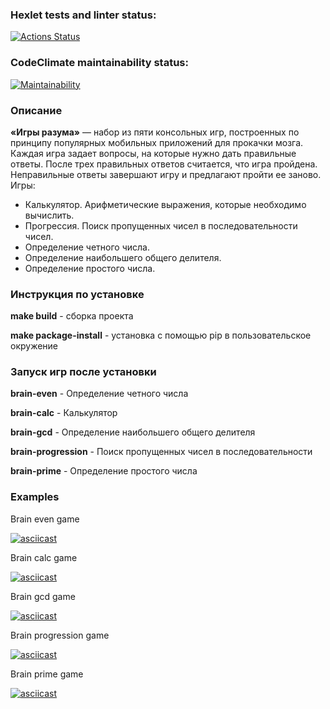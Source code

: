 ### Hexlet tests and linter status:
[![Actions Status](https://github.com/Fiklik/python-project-49/workflows/hexlet-check/badge.svg)](https://github.com/Fiklik/python-project-49/actions)

### CodeClimate maintainability status:
[![Maintainability](https://api.codeclimate.com/v1/badges/6c416cf85633700b8585/maintainability)](https://codeclimate.com/github/Fiklik/python-project-49/maintainability)

### Описание 
**«Игры разума»** — набор из пяти консольных игр, построенных по принципу популярных мобильных приложений для прокачки мозга. Каждая игра задает вопросы, на которые нужно дать правильные ответы. После трех правильных ответов считается, что игра пройдена. Неправильные ответы завершают игру и предлагают пройти ее заново. Игры:

* Калькулятор. Арифметические выражения, которые необходимо вычислить.
* Прогрессия. Поиск пропущенных чисел в последовательности чисел.
* Определение четного числа.
* Определение наибольшего общего делителя.
* Определение простого числа.
    
### Инструкция по установке 
**make build** - сборка проекта 

**make package-install** - установка с помощью pip в пользовательское окружение

### Запуск игр после установки 
**brain-even** - Определение четного числа

**brain-calc** - Калькулятор

**brain-gcd** - Определение наибольшего общего делителя

**brain-progression** - Поиск пропущенных чисел в последовательности

**brain-prime** - Определение простого числа

### Examples
Brain even game

[![asciicast](https://asciinema.org/a/3rqCPYivLGETlcyY4Sfsy2pMo.svg)](https://asciinema.org/a/3rqCPYivLGETlcyY4Sfsy2pMo)

Brain calc game

[![asciicast](https://asciinema.org/a/7lOaSbg8y7w4omUdJIDjeOEwG.svg)](https://asciinema.org/a/7lOaSbg8y7w4omUdJIDjeOEwG)

Brain gcd game

[![asciicast](https://asciinema.org/a/o49plElSoumEo4xmnvw8JRNAp.svg)](https://asciinema.org/a/o49plElSoumEo4xmnvw8JRNAp)

Brain progression game

[![asciicast](https://asciinema.org/a/zgY81PItaAdE2TJcXrnKsIrVi.svg)](https://asciinema.org/a/zgY81PItaAdE2TJcXrnKsIrVi)

Brain prime game

[![asciicast](https://asciinema.org/a/8eYtEdjbqDtk0ycj9L3T2zyxb.svg)](https://asciinema.org/a/8eYtEdjbqDtk0ycj9L3T2zyxb)

